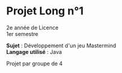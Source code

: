 # Projet Long n°1
2e année de Licence  
1er semestre

**Sujet** : Développement d'un jeu Mastermind  
**Langage utilisé** : Java

Projet par groupe de 4
